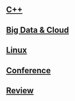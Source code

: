## [C++](https://github.com/DevStarSJ/Study/tree/master/Blog/cpp)  
## [Big Data & Cloud](https://github.com/DevStarSJ/Study/tree/master/Blog/BigData)  
## [Linux](https://github.com/DevStarSJ/Study/tree/master/Blog/Linux)  
## [Conference](https://github.com/DevStarSJ/Study/tree/master/Blog/Conference)  
## [Review](https://github.com/DevStarSJ/Study/tree/master/Blog/Review)  
